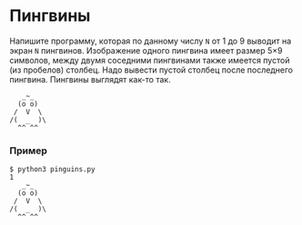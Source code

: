 # Пингвины

Напишите программу, которая по данному числу `N` от 1 до 9 выводит на экран `N` пингвинов. Изображение одного пингвина имеет размер 5×9 символов, между двумя соседними пингвинами также имеется пустой (из пробелов) столбец. Надо вывести пустой столбец после последнего пингвина. Пингвины выглядят как-то так.
```
   _~_
  (o o)
 /  V  \
/(  _  )\
  ^^ ^^
```

### Пример
```
$ python3 pinguins.py
1
   _~_
  (o o)
 /  V  \
/(  _  )\
  ^^ ^^
```
